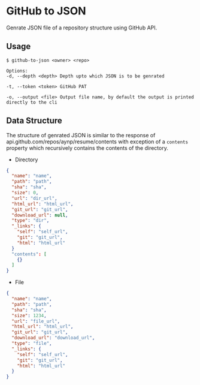 # GitHub to JSON

Genrate JSON file of a repository structure using GitHub API.

## Usage

```
$ github-to-json <owner> <repo>

Options:
-d, --depth <depth> Depth upto which JSON is to be genrated

-t, --token <token> GitHub PAT

-o, --output <file> Output file name, by default the output is printed directly to the cli
```

## Data Structure

The structure of genrated JSON is similar to the response of api.github.com/repos/aynp/resume/contents with exception of a `contents` property which recursively contains the contents of the directory.

- Directory

```json
{
  "name": "name",
  "path": "path",
  "sha": "sha",
  "size": 0,
  "url": "dir_url",
  "html_url": "html_url",
  "git_url": "git_url",
  "download_url": null,
  "type": "dir",
  "_links": {
    "self": "self_url",
    "git": "git_url",
    "html": "html_url"
  }
  "contents": [
    {}
  ]
}
```

- File

```json
{
  "name": "name",
  "path": "path",
  "sha": "sha",
  "size": 1234,
  "url": "file_url",
  "html_url": "html_url",
  "git_url": "git_url",
  "download_url": "download_url",
  "type": "file",
  "_links": {
    "self": "self_url",
    "git": "git_url",
    "html": "html_url"
  }
}
```
